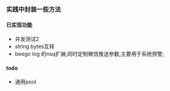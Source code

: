 ### 实践中封装一些方法

#### 已实现功能
- 并发测试2
- string bytes互转
- beego log 的nsq扩展,同时定制微信推送参数,主要用于系统预警;

#### todo
- 通用pool